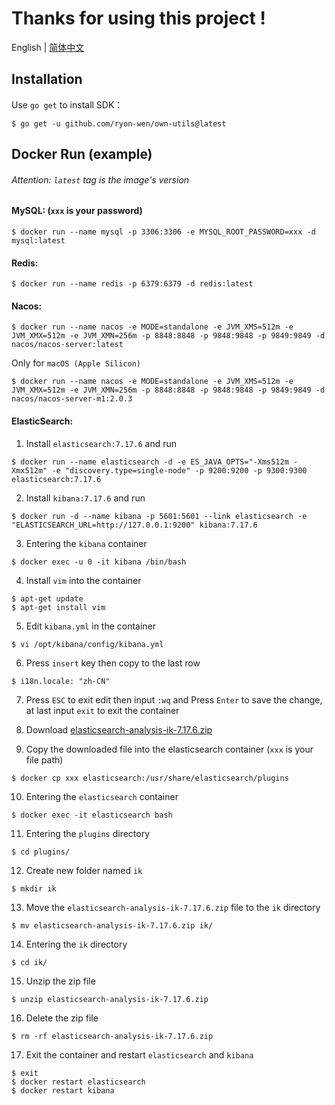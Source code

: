 # Thanks for using this project !

English | [简体中文](https://github.com/ryon-wen/own-utils/blob/main/README_CN.md)

## Installation

Use `go get` to install SDK：

```shell
$ go get -u github.com/ryon-wen/own-utils@latest
```

## Docker Run (example)
###### Attention: `latest` tag is the image's version

#### MySQL: (`xxx` is your password)

```shell
$ docker run --name mysql -p 3306:3306 -e MYSQL_ROOT_PASSWORD=xxx -d mysql:latest
```

#### Redis:

```shell
$ docker run --name redis -p 6379:6379 -d redis:latest
```

#### Nacos:
```shell
$ docker run --name nacos -e MODE=standalone -e JVM_XMS=512m -e JVM_XMX=512m -e JVM_XMN=256m -p 8848:8848 -p 9848:9848 -p 9849:9849 -d nacos/nacos-server:latest
```
Only for `macOS (Apple Silicon)`
```shell
$ docker run --name nacos -e MODE=standalone -e JVM_XMS=512m -e JVM_XMX=512m -e JVM_XMN=256m -p 8848:8848 -p 9848:9848 -p 9849:9849 -d nacos/nacos-server-m1:2.0.3
```

#### ElasticSearch:
1. Install `elasticsearch:7.17.6` and run
```shell
$ docker run --name elasticsearch -d -e ES_JAVA_OPTS="-Xms512m -Xmx512m" -e "discovery.type=single-node" -p 9200:9200 -p 9300:9300 elasticsearch:7.17.6
```
2. Install `kibana:7.17.6` and run
```shell
$ docker run -d --name kibana -p 5601:5601 --link elasticsearch -e "ELASTICSEARCH_URL=http://127.0.0.1:9200" kibana:7.17.6
```
3. Entering the `kibana` container
```shell
$ docker exec -u 0 -it kibana /bin/bash
```
4. Install `vim` into the container
```shell
$ apt-get update
$ apt-get install vim
```
5. Edit `kibana.yml` in the container
```shell
$ vi /opt/kibana/config/kibana.yml
```
6. Press `insert` key then copy to the last row
```shell
$ i18n.locale: "zh-CN"
```
7. Press `ESC` to exit edit then input `:wq` and Press `Enter` to save the change, at last input `exit` to exit the container

8. Download [elasticsearch-analysis-ik-7.17.6.zip](https://share.feijipan.com/s/3SUofVC7)

9. Copy the downloaded file into the elasticsearch container
   (`xxx` is your file path)
```shell
$ docker cp xxx elasticsearch:/usr/share/elasticsearch/plugins
```

10. Entering the `elasticsearch` container
```shell
$ docker exec -it elasticsearch bash
```

11. Entering the `plugins` directory
```shell
$ cd plugins/
```

12. Create new folder named `ik`
```shell
$ mkdir ik
```

13. Move the `elasticsearch-analysis-ik-7.17.6.zip` file to the `ik` directory
```shell
$ mv elasticsearch-analysis-ik-7.17.6.zip ik/
```

14. Entering the `ik` directory
```shell
$ cd ik/
```

15. Unzip the zip file
```shell
$ unzip elasticsearch-analysis-ik-7.17.6.zip
```

16. Delete the zip file
```shell
$ rm -rf elasticsearch-analysis-ik-7.17.6.zip
```

17. Exit the container and restart `elasticsearch` and `kibana`
```shell
$ exit
$ docker restart elasticsearch
$ docker restart kibana
```